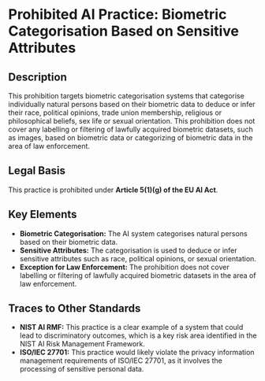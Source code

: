 # Prohibited AI Practice: Biometric Categorisation Based on Sensitive Attributes

## Description

This prohibition targets biometric categorisation systems that categorise individually natural persons based on their biometric data to deduce or infer their race, political opinions, trade union membership, religious or philosophical beliefs, sex life or sexual orientation. This prohibition does not cover any labelling or filtering of lawfully acquired biometric datasets, such as images, based on biometric data or categorizing of biometric data in the area of law enforcement.

## Legal Basis

This practice is prohibited under **Article 5(1)(g) of the EU AI Act**.

## Key Elements

*   **Biometric Categorisation:** The AI system categorises natural persons based on their biometric data.
*   **Sensitive Attributes:** The categorisation is used to deduce or infer sensitive attributes such as race, political opinions, or sexual orientation.
*   **Exception for Law Enforcement:** The prohibition does not cover labelling or filtering of lawfully acquired biometric datasets in the area of law enforcement.

## Traces to Other Standards

*   **NIST AI RMF:** This practice is a clear example of a system that could lead to discriminatory outcomes, which is a key risk area identified in the NIST AI Risk Management Framework.
*   **ISO/IEC 27701:** This practice would likely violate the privacy information management requirements of ISO/IEC 27701, as it involves the processing of sensitive personal data.

